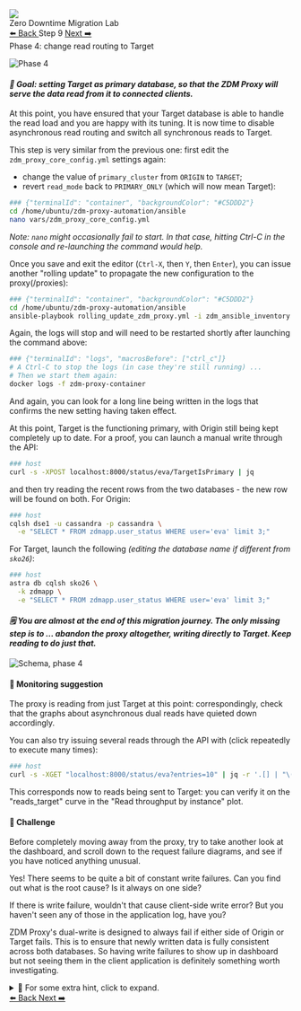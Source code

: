 <!-- TOP -->
<div class="top">
  <img class="scenario-academy-logo" src="https://datastax-academy.github.io/katapod-shared-assets/images/ds-academy-2023.svg" />
  <div class="scenario-title-section">
    <span class="scenario-title">Zero Downtime Migration Lab</span>
  </div>
</div>

<!-- NAVIGATION -->
<div id="navigation-top" class="navigation-top">
 <a title="Back" href='command:katapod.loadPage?[{"step":"step8"}]' 
   class="btn btn-dark navigation-top-left">⬅️ Back
 </a>
<span class="step-count">Step 9</span>
 <a title="Next" href='command:katapod.loadPage?[{"step":"step10"}]' 
    class="btn btn-dark navigation-top-right">Next ➡️
  </a>
</div>

<!-- CONTENT -->

<div class="step-title">Phase 4: change read routing to Target</div>

![Phase 4](images/p4.png)

#### _🎯 Goal: setting Target as primary database, so that the ZDM Proxy will serve the data read from it to connected clients._

At this point, you have ensured that your Target database is able to handle
the read load and you are happy with its tuning.
It is now time to disable asynchronous read routing and
switch all synchronous reads to Target.

This step is very similar from the previous one: first
edit the `zdm_proxy_core_config.yml` settings again:

- change the value of `primary_cluster` from
`ORIGIN` to `TARGET`;
- revert `read_mode` back to `PRIMARY_ONLY` (which will now mean Target):

```bash
### {"terminalId": "container", "backgroundColor": "#C5DDD2"}
cd /home/ubuntu/zdm-proxy-automation/ansible
nano vars/zdm_proxy_core_config.yml
```

_Note: `nano` might occasionally fail to start. In that case, hitting Ctrl-C in the console and re-launching the command would help._

Once you save and exit the editor (`Ctrl-X`, then `Y`, then `Enter`), you can issue another
"rolling update" to propagate the new configuration
to the proxy(/proxies):

```bash
### {"terminalId": "container", "backgroundColor": "#C5DDD2"}
cd /home/ubuntu/zdm-proxy-automation/ansible
ansible-playbook rolling_update_zdm_proxy.yml -i zdm_ansible_inventory
```

Again, the logs will stop and will need to be restarted shortly after launching
the command above:

```bash
### {"terminalId": "logs", "macrosBefore": ["ctrl_c"]}
# A Ctrl-C to stop the logs (in case they're still running) ...
# Then we start them again:
docker logs -f zdm-proxy-container
```

And again, you can look for a long line being written in the logs that
confirms the new setting having taken effect.

At this point, Target is the functioning primary, with Origin still being kept completely up to date.
For a proof, you can launch a manual write through the API:

```bash
### host
curl -s -XPOST localhost:8000/status/eva/TargetIsPrimary | jq
```

and then try reading the recent rows from the two databases - the new row will be found on both. For Origin:

```bash
### host
cqlsh dse1 -u cassandra -p cassandra \
  -e "SELECT * FROM zdmapp.user_status WHERE user='eva' limit 3;"
```

For Target, launch the following _(editing the database name if different from `sko26`)_:

```bash
### host
astra db cqlsh sko26 \
  -k zdmapp \
  -e "SELECT * FROM zdmapp.user_status WHERE user='eva' limit 3;"
```

#### _🗒️ You are almost at the end of this migration journey. The only missing step is to ... abandon the proxy altogether, writing directly to Target. Keep reading to do just that._

![Schema, phase 4](images/schema4_r.png)

#### 🔎 Monitoring suggestion

The proxy is reading from just Target at this point: correspondingly,
check that the graphs about asynchronous dual reads have quieted down accordingly.

You can also try issuing several reads through the API with (click repeatedly
to execute many times):

```bash
### host
curl -s -XGET "localhost:8000/status/eva?entries=10" | jq -r '.[] | "\(.when)\t\(.status)"'
```

This corresponds now to reads being sent to Target: you can verify it on
the "reads_target" curve in the "Read throughput by instance" plot.

#### 🚀 Challenge

Before completely moving away from the proxy, try to take another look at the dashboard, and scroll down to the request failure
diagrams, and see if you have noticed anything unusual.

Yes! There seems to be quite a bit of constant write failures. Can you find out what is the root cause? Is it always on one side?

If there is write failure, wouldn't that cause client-side write error? But you haven't seen any of those in the application log, have you?

ZDM Proxy's dual-write is designed to always fail if either side of Origin or Target fails. This is to ensure that newly
written data is fully consistent across both databases. So having write failures to show up in dashboard but not seeing them
in the client application is definitely something worth investigating.

<details><summary>🔎 For some extra hint, click to expand.</summary>
By now, I’m sure you’ve gone through the ZDM proxy logs and found nothing alarming. Try to enable DEBUG level
log and see if you can find any more clue.
</details>

<!-- NAVIGATION -->
<div id="navigation-bottom" class="navigation-bottom">
 <a title="Back" href='command:katapod.loadPage?[{"step":"step8"}]'
   class="btn btn-dark navigation-bottom-left">⬅️ Back
 </a>
 <a title="Next" href='command:katapod.loadPage?[{"step":"step10"}]'
    class="btn btn-dark navigation-bottom-right">Next ➡️
  </a>
</div>
